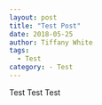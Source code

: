 ```yaml
---
layout: post
title: "Test Post"
date: 2018-05-25
author: Tiffany White
tags:
  - Test
category: - Test
---
```


Test
Test
Test